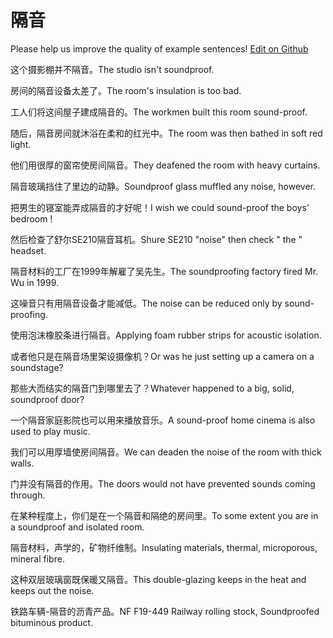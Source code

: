 # 隔音

Please help us improve the quality of example sentences! [Edit on Github](https://github.com/jiyushe/jiyu-example-sentence-source/blob/main/chinese/geyin.md)

<p><span class="chinese">这个摄影棚并不隔音。</span><span class="english">The studio isn't soundproof.</span></p>

<p><span class="chinese">房间的隔音设备太差了。</span><span class="english">The room's insulation is too bad.</span></p>

<p><span class="chinese">工人们将这间屋子建成隔音的。</span><span class="english">The workmen built this room sound-proof.</span></p>

<p><span class="chinese">随后，隔音房间就沐浴在柔和的红光中。</span><span class="english">The room was then bathed in soft red light.</span></p>

<p><span class="chinese">他们用很厚的窗帘使房间隔音。</span><span class="english">They deafened the room with heavy curtains.</span></p>

<p><span class="chinese">隔音玻璃挡住了里边的动静。</span><span class="english">Soundproof glass muffled any noise, however.</span></p>

<p><span class="chinese">把男生的寝室能弄成隔音的才好呢！</span><span class="english">I wish we could sound-proof the boys' bedroom !</span></p>

<p><span class="chinese">然后检查了舒尔SE210隔音耳机。</span><span class="english">Shure SE210 "noise" then check " the " headset.</span></p>

<p><span class="chinese">隔音材料的工厂在1999年解雇了吴先生。</span><span class="english">The soundproofing factory fired Mr. Wu in 1999.</span></p>

<p><span class="chinese">这噪音只有用隔音设备才能减低。</span><span class="english">The noise can be reduced only by sound- proofing.</span></p>

<p><span class="chinese">使用泡沫橡胶条进行隔音。</span><span class="english">Applying foam rubber strips for acoustic isolation.</span></p>

<p><span class="chinese">或者他只是在隔音场里架设摄像机？</span><span class="english">Or was he just setting up a camera on a soundstage?</span></p>

<p><span class="chinese">那些大而结实的隔音门到哪里去了？</span><span class="english">Whatever happened to a big, solid, soundproof door?</span></p>

<p><span class="chinese">一个隔音家庭影院也可以用来播放音乐。</span><span class="english">A sound-proof home cinema is also used to play music.</span></p>

<p><span class="chinese">我们可以用厚墙使房间隔音。</span><span class="english">We can deaden the noise of the room with thick walls.</span></p>

<p><span class="chinese">门并没有隔音的作用。</span><span class="english">The doors would not have prevented sounds coming through.</span></p>

<p><span class="chinese">在某种程度上，你们是在一个隔音和隔绝的房间里。</span><span class="english">To some extent you are in a soundproof and isolated room.</span></p>

<p><span class="chinese">隔音材料，声学的，矿物纤维制。</span><span class="english">Insulating materials, thermal, microporous, mineral fibre.</span></p>

<p><span class="chinese">这种双层玻璃窗既保暖又隔音。</span><span class="english">This double-glazing keeps in the heat and keeps out the noise.</span></p>

<p><span class="chinese">铁路车辆-隔音的沥青产品。</span><span class="english">NF F19-449 Railway rolling stock, Soundproofed bituminous product.</span></p>

